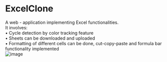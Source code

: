 # ExcelClone
A web - application implementing Excel functionalities.<br>
It involves:<br>
• Cycle detection by color tracking feature<br>
• Sheets can be downloaded and uploaded<br>
• Formatting of different cells can be done, cut-copy-paste and formula bar functionality implemented<br>
![image](https://user-images.githubusercontent.com/89197840/163589559-03fc8ac6-f46f-4ed3-8f76-ac7a888520fb.png)


